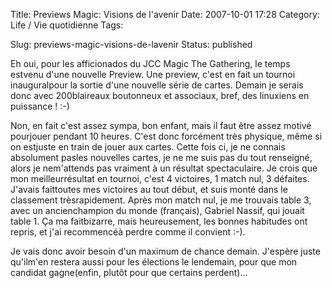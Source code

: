 Title: Previews Magic: Visions de l'avenir
Date: 2007-10-01 17:28
Category: Life / Vie quotidienne
Tags: <?xml version="1.0" encoding="utf-8"?>

Slug: previews-magic-visions-de-lavenir
Status: published

Eh oui, pour les afficionados du JCC Magic The Gathering, le temps estvenu d'une nouvelle Preview. Une preview, c'est en fait un tournoi inauguralpour la sortie d'une nouvelle série de cartes. Demain je serais donc avec 200blaireaux boutonneux et associaux, bref, des linuxiens en puissance ! :-)  
  
Non, en fait c'est assez sympa, bon enfant, mais il faut être assez motivé pourjouer pendant 10 heures. C'est donc forcément très physique, même si on estjuste en train de jouer aux cartes. Cette fois ci, je ne connais absolument pasles nouvelles cartes, je ne me suis pas du tout renseigné, alors je nem'attends pas vraiment à un résultat spectaculaire. Je crois que mon meilleurrésultat en tournoi, c'est 4 victoires, 1 match nul, 3 défaites. J'avais faittoutes mes victoires au tout début, et suis monté dans le classement trèsrapidement. Après mon match nul, je me trouvais table 3, avec un ancienchampion du monde (français), Gabriel Nassif, qui jouait table 1. Ça ma faitbizarre, mais heureusement, les bonnes habitudes ont repris, et j'ai recommencéà perdre comme il convient :-).  
  
Je vais donc avoir besoin d'un maximum de chance demain. J'espère juste qu'ilm'en restera aussi pour les élections le lendemain, pour que mon candidat gagne(enfin, plutôt pour que certains perdent)...
